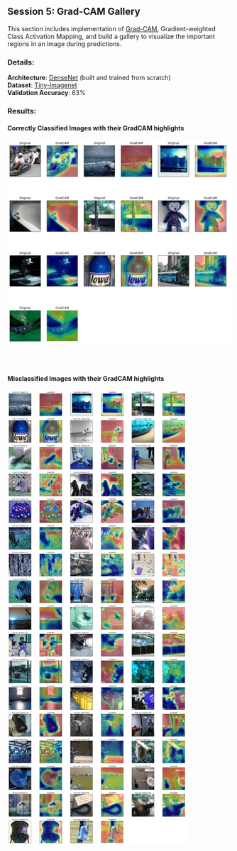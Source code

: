 ## Session 5: Grad-CAM Gallery
This section includes implementation of [Grad-CAM](http://gradcam.cloudcv.org/), Gradient-weighted Class Activation Mapping, and build a gallery to visualize the important regions in an image during predictions. 

### Details:
**Architecture**: [DenseNet](https://arxiv.org/abs/1608.06993) (built and trained from scratch)  
**Dataset**: [Tiny-Imagenet](http://cs231n.stanford.edu/tiny-imagenet-200.zip)  
**Validation Accuracy**: 63%  

### Results:
#### Correctly Classified Images with their GradCAM highlights
![Correctly Classified Images](https://github.com/prateekgulati/EIP/blob/master/Session5/GradCam_Gallery.PNG)
  
</br> </br>
  
#### Misclassified Images with their GradCAM highlights
![Misclassified Images](https://github.com/prateekgulati/EIP/blob/master/Session5/GradCam_MisclassifiedGallery.PNG)
